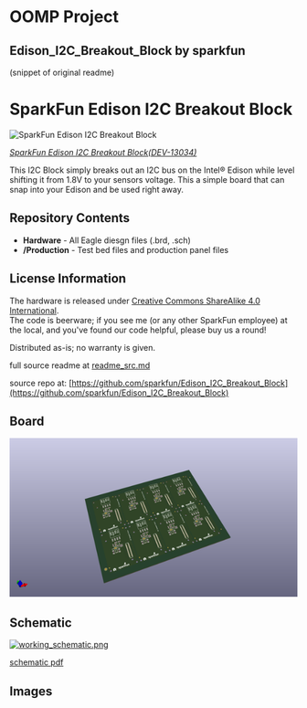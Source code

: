 # OOMP Project  
## Edison_I2C_Breakout_Block  by sparkfun  
  
(snippet of original readme)  
  
SparkFun Edison I2C Breakout Block  
==================================  
  
![SparkFun Edison I2C Breakout Block](https://cdn.sparkfun.com//assets/parts/1/0/0/3/5/13034-01.jpg)  
  
[*SparkFun Edison I2C Breakout Block(DEV-13034)*](https://www.sparkfun.com/products/13034)  
  
This I2C Block simply breaks out an I2C bus on the Intel® Edison while level shifting it from 1.8V to your sensors voltage. This a simple board that can snap into your Edison and be used right away.  
  
Repository Contents  
-------------------  
* **Hardware** - All Eagle diesgn files (.brd, .sch)  
* **/Production** - Test bed files and production panel files  
  
License Information  
-------------------  
The hardware is released under [Creative Commons ShareAlike 4.0 International](https://creativecommons.org/licenses/by-sa/4.0/).  
The code is beerware; if you see me (or any other SparkFun employee) at the local, and you've found our code helpful, please buy us a round!  
  
Distributed as-is; no warranty is given.  
  
  full source readme at [readme_src.md](readme_src.md)  
  
source repo at: [https://github.com/sparkfun/Edison_I2C_Breakout_Block](https://github.com/sparkfun/Edison_I2C_Breakout_Block)  
## Board  
  
[![working_3d.png](working_3d_600.png)](working_3d.png)  
## Schematic  
  
[![working_schematic.png](working_schematic_600.png)](working_schematic.png)  
  
[schematic pdf](working_schematic.pdf)  
## Images  
